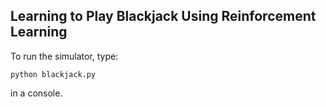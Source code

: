 Learning to Play Blackjack Using Reinforcement Learning
-------------------------------------------------------

To run the simulator, type:

    python blackjack.py
    
in a console.